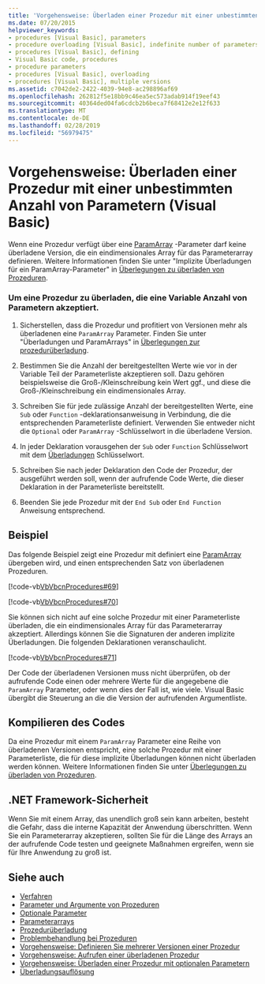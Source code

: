 ```yaml
---
title: 'Vorgehensweise: Überladen einer Prozedur mit einer unbestimmten Anzahl von Parametern (Visual Basic)'
ms.date: 07/20/2015
helpviewer_keywords:
- procedures [Visual Basic], parameters
- procedure overloading [Visual Basic], indefinite number of parameters
- procedures [Visual Basic], defining
- Visual Basic code, procedures
- procedure parameters
- procedures [Visual Basic], overloading
- procedures [Visual Basic], multiple versions
ms.assetid: c7042de2-2422-4039-94e8-ac298896af69
ms.openlocfilehash: 262812f5e18bb9c46ea5ec573adab914f19eef43
ms.sourcegitcommit: 40364ded04fa6cdcb2b6beca7f68412e2e12f633
ms.translationtype: MT
ms.contentlocale: de-DE
ms.lasthandoff: 02/28/2019
ms.locfileid: "56979475"
---
```

# <a name="how-to-overload-a-procedure-that-takes-an-indefinite-number-of-parameters-visual-basic"></a>Vorgehensweise: Überladen einer Prozedur mit einer unbestimmten Anzahl von Parametern (Visual Basic)
Wenn eine Prozedur verfügt über eine [ParamArray](../../../../visual-basic/language-reference/modifiers/paramarray.md) -Parameter darf keine überladene Version, die ein eindimensionales Array für das Parameterarray definieren. Weitere Informationen finden Sie unter "Implizite Überladungen für ein ParamArray-Parameter" in [Überlegungen zu überladen von Prozeduren](./considerations-in-overloading-procedures.md).  
  
### <a name="to-overload-a-procedure-that-takes-a-variable-number-of-parameters"></a>Um eine Prozedur zu überladen, die eine Variable Anzahl von Parametern akzeptiert.  
  
1.  Sicherstellen, dass die Prozedur und profitiert von Versionen mehr als überladenen eine `ParamArray` Parameter. Finden Sie unter "Überladungen und ParamArrays" in [Überlegungen zur prozedurüberladung](./considerations-in-overloading-procedures.md).  
  
2.  Bestimmen Sie die Anzahl der bereitgestellten Werte wie vor in der Variable Teil der Parameterliste akzeptieren soll. Dazu gehören beispielsweise die Groß-/Kleinschreibung kein Wert ggf., und diese die Groß-/Kleinschreibung ein eindimensionales Array.  
  
3.  Schreiben Sie für jede zulässige Anzahl der bereitgestellten Werte, eine `Sub` oder `Function` -deklarationsanweisung in Verbindung, die die entsprechenden Parameterliste definiert. Verwenden Sie entweder nicht die `Optional` oder `ParamArray` -Schlüsselwort in die überladene Version.  
  
4.  In jeder Deklaration vorausgehen der `Sub` oder `Function` Schlüsselwort mit dem [Überladungen](../../../../visual-basic/language-reference/modifiers/overloads.md) Schlüsselwort.  
  
5.  Schreiben Sie nach jeder Deklaration den Code der Prozedur, der ausgeführt werden soll, wenn der aufrufende Code Werte, die dieser Deklaration in der Parameterliste bereitstellt.  
  
6.  Beenden Sie jede Prozedur mit der `End Sub` oder `End Function` Anweisung entsprechend.  
  
## <a name="example"></a>Beispiel  
 Das folgende Beispiel zeigt eine Prozedur mit definiert eine [ParamArray](../../../../visual-basic/language-reference/modifiers/paramarray.md) übergeben wird, und einen entsprechenden Satz von überladenen Prozeduren.  
  
 [!code-vb[VbVbcnProcedures#69](~/samples/snippets/visualbasic/VS_Snippets_VBCSharp/VbVbcnProcedures/VB/Class1.vb#69)]  
  
 [!code-vb[VbVbcnProcedures#70](~/samples/snippets/visualbasic/VS_Snippets_VBCSharp/VbVbcnProcedures/VB/Class1.vb#70)]  
  
 Sie können sich nicht auf eine solche Prozedur mit einer Parameterliste überladen, die ein eindimensionales Array für das Parameterarray akzeptiert. Allerdings können Sie die Signaturen der anderen implizite Überladungen. Die folgenden Deklarationen veranschaulicht.  
  
 [!code-vb[VbVbcnProcedures#71](~/samples/snippets/visualbasic/VS_Snippets_VBCSharp/VbVbcnProcedures/VB/Class1.vb#71)]  
  
 Der Code der überladenen Versionen muss nicht überprüfen, ob der aufrufende Code einen oder mehrere Werte für die angegebene die `ParamArray` Parameter, oder wenn dies der Fall ist, wie viele. Visual Basic übergibt die Steuerung an die die Version der aufrufenden Argumentliste.  
  
## <a name="compiling-the-code"></a>Kompilieren des Codes  
 Da eine Prozedur mit einem `ParamArray` Parameter eine Reihe von überladenen Versionen entspricht, eine solche Prozedur mit einer Parameterliste, die für diese implizite Überladungen können nicht überladen werden können. Weitere Informationen finden Sie unter [Überlegungen zu überladen von Prozeduren](./considerations-in-overloading-procedures.md).  
  
## <a name="net-framework-security"></a>.NET Framework-Sicherheit  
 Wenn Sie mit einem Array, das unendlich groß sein kann arbeiten, besteht die Gefahr, dass die interne Kapazität der Anwendung überschritten. Wenn Sie ein Parameterarray akzeptieren, sollten Sie für die Länge des Arrays an der aufrufende Code testen und geeignete Maßnahmen ergreifen, wenn sie für Ihre Anwendung zu groß ist.  
  
## <a name="see-also"></a>Siehe auch
- [Verfahren](./index.md)
- [Parameter und Argumente von Prozeduren](./procedure-parameters-and-arguments.md)
- [Optionale Parameter](./optional-parameters.md)
- [Parameterarrays](./parameter-arrays.md)
- [Prozedurüberladung](./procedure-overloading.md)
- [Problembehandlung bei Prozeduren](./troubleshooting-procedures.md)
- [Vorgehensweise: Definieren Sie mehrerer Versionen einer Prozedur](./how-to-define-multiple-versions-of-a-procedure.md)
- [Vorgehensweise: Aufrufen einer überladenen Prozedur](./how-to-call-an-overloaded-procedure.md)
- [Vorgehensweise: Überladen einer Prozedur mit optionalen Parametern](./how-to-overload-a-procedure-that-takes-optional-parameters.md)
- [Überladungsauflösung](./overload-resolution.md)
